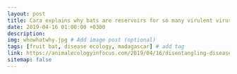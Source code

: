 ```yaml
---
layout: post
title: Cara explains why bats are reservoirs for so many virulent viruses on the WhoWhatWhy podcast
date: 2019-04-16 01:00:00 +0300
description:  
img: whowhatwhy.jpg # Add image post (optional)
tags: [fruit bat, disease ecology, madagascar] # add tag
link: https://animalecologyinfocus.com/2019/04/16/disentangling-disease-transmission-in-madagascar-fruit-bats/
sitemap: false
---
```

